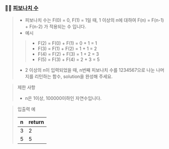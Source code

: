 ### 🧑‍💻 [피보나치 수](https://programmers.co.kr/learn/courses/30/lessons/12945)

> - 피보나치 수는 F(0) = 0, F(1) = 1일 때, 1 이상의 n에 대하여 F(n) = F(n-1) + F(n-2) 가 적용되는 수 입니다.
> - 예시
> > - F(2) = F(0) + F(1) = 0 + 1 = 1
> > - F(3) = F(1) + F(2) = 1 + 1 = 2
> > - F(4) = F(2) + F(3) = 1 + 2 = 3
> > - F(5) = F(3) + F(4) = 2 + 3 = 5
> - 2 이상의 n이 입력되었을 때, n번째 피보나치 수를 1234567으로 나눈 나머지를 리턴하는 함수, solution을 완성해 주세요.

> 제한 사항
> 
> - n은 1이상, 100000이하인 자연수입니다.

> 입출력 예
> 
> |n|return|
> |:---|:---|
> |3|2|
> |5|5|
